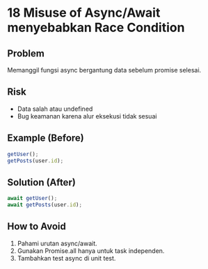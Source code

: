 # 18 Misuse of Async/Await menyebabkan Race Condition

## Problem
Memanggil fungsi async bergantung data sebelum promise selesai.

## Risk
- Data salah atau undefined
- Bug keamanan karena alur eksekusi tidak sesuai

## Example (Before)
```javascript
getUser();
getPosts(user.id);
```

## Solution (After)
```javascript
await getUser();
await getPosts(user.id);
```

## How to Avoid
1. Pahami urutan async/await.
2. Gunakan Promise.all hanya untuk task independen.
3. Tambahkan test async di unit test.
